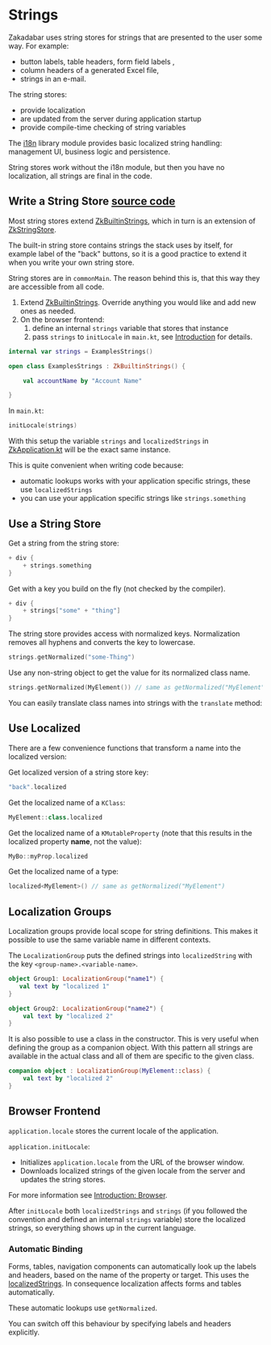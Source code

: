 # Strings

Zakadabar uses string stores for strings that are presented to the user some way. For example:

- button labels, table headers, form field labels ,
- column headers of a generated Excel file,
- strings in an e-mail.

The string stores:

- provide localization
- are updated from the server during application startup
- provide compile-time checking of string variables

The [i18n](/doc/guides/plug-and-play/i18n/Introduction.md) library module provides
basic localized string handling: management UI, business logic and persistence.

String stores work without the i18n module, but then you have no localization, all strings
are final in the code.

## Write a String Store [source code](/lib/examples/src/commonMain/kotlin/zakadabar/lib/examples/resources/ExamplesStrings.kt)

Most string stores extend [ZkBuiltinStrings](/core/core/src/commonMain/kotlin/zakadabar/core/resource/ZkBuiltinStrings.kt),
which in turn is an extension of [ZkStringStore](/core/core/src/commonMain/kotlin/zakadabar/core/resource/ZkStringStore.kt).

The built-in string store contains strings the stack uses by itself, for example label of the "back" buttons, so it is a
good practice to extend it when you write your own string store.

String stores are in `commonMain`. The reason behind this is, that this way they are accessible from all code.

1. Extend [ZkBuiltinStrings](/core/core/src/commonMain/kotlin/zakadabar/core/resource/ZkBuiltinStrings.kt). Override anything
   you would like and add new ones as needed.
1. On the browser frontend:
    1. define an internal `strings` variable that stores that instance
    1. pass `strings` to `initLocale` in `main.kt`, see [Introduction](../browser/Introduction.md) for details.

```kotlin
internal var strings = ExamplesStrings()

open class ExamplesStrings : ZkBuiltinStrings() {

    val accountName by "Account Name"

}
```

In `main.kt`:

```kotlin
initLocale(strings)
```

With this setup the variable `strings` and `localizedStrings` in
[ZkApplication.kt](/core/core/src/jsMain/kotlin/zakadabar/core/browser/application/ZkApplication.kt) 
will be the exact same instance.

This is quite convenient when writing code because:

* automatic lookups works with your application specific strings, these use `localizedStrings`
* you can use your application specific strings like `strings.something`

## Use a String Store

Get a string from the string store:

```kotlin
+ div {
    + strings.something
}
```

Get with a key you build on the fly (not checked by the compiler).

```kotlin
+ div {
    + strings["some" + "thing"]
}
```

The string store provides access with normalized keys. Normalization removes all hyphens and converts the key to
lowercase.

```kotlin
strings.getNormalized("some-Thing")
```

Use any non-string object to get the value for its normalized class name.

```kotlin
strings.getNormalized(MyElement()) // same as getNormalized("MyElement")
```

You can easily translate class names into strings with the `translate` method:

## Use Localized

There are a few convenience functions that transform a name into the localized
version:

Get localized version of a string store key:

```kotlin
"back".localized
```

Get the localized name of a `KClass`:

```kotlin
MyElement::class.localized
```

Get the localized name of a `KMutableProperty` (note that this results in the
localized property **name**, not the value):

```kotlin
MyBo::myProp.localized
```

Get the localized name of a type:

```kotlin
localized<MyElement>() // same as getNormalized("MyElement")
```

## Localization Groups

Localization groups provide local scope for string definitions. This makes
it possible to use the same variable name in different contexts.

The `LocalizationGroup` puts the defined strings into `localizedString` with
the key `<group-name>.<variable-name>`.

```kotlin
object Group1: LocalizationGroup("name1") {
   val text by "localized 1"
}

object Group2: LocalizationGroup("name2") {
    val text by "localized 2"
}
```

It is also possible to use a class in the constructor. This is very useful
when defining the group as a companion object. With this pattern all strings
are available in the actual class and all of them are specific to the given
class.

```kotlin
companion object : LocalizationGroup(MyElement::class) {
    val text by "localized 2"
}
```

## Browser Frontend

`application.locale` stores the current locale of the application. 

`application.initLocale`:

- Initializes `application.locale` from the URL of the browser window.
- Downloads localized strings of the given locale from the server and updates the string stores.

For more information see [Introduction: Browser](../browser/Introduction.md).

After `initLocale` both `localizedStrings` and `strings` (if you followed the convention and defined an internal `strings` 
variable) store the localized strings, so everything shows up in the current language.

### Automatic Binding

Forms, tables, navigation components can automatically look up the labels and headers, based on the name of the property
or target. This uses the [localizedStrings](/core/core/src/commonMain/kotlin/zakadabar/core/resource/global.kt). In
consequence localization affects forms and tables automatically.

These automatic lookups use `getNormalized`.

You can switch off this behaviour by specifying labels and headers explicitly.